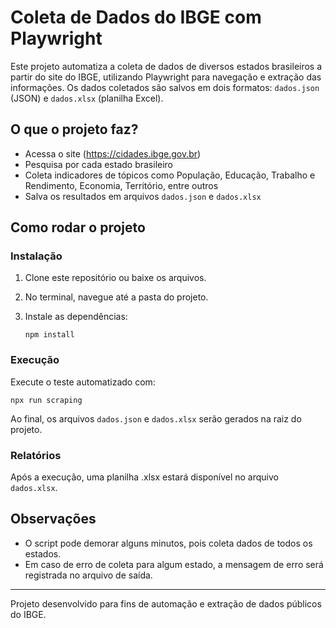 # Coleta de Dados do IBGE com Playwright

Este projeto automatiza a coleta de dados de diversos estados brasileiros a partir do site do IBGE, utilizando Playwright para navegação e extração das informações. Os dados coletados são salvos em dois formatos: `dados.json` (JSON) e `dados.xlsx` (planilha Excel).

## O que o projeto faz?

- Acessa o site (https://cidades.ibge.gov.br)
- Pesquisa por cada estado brasileiro
- Coleta indicadores de tópicos como População, Educação, Trabalho e Rendimento, Economia, Território, entre outros
- Salva os resultados em arquivos `dados.json` e `dados.xlsx`

## Como rodar o projeto

### Instalação

1. Clone este repositório ou baixe os arquivos.
2. No terminal, navegue até a pasta do projeto.
3. Instale as dependências:

   ```
   npm install
   ```

### Execução

Execute o teste automatizado com:

```
npx run scraping
```

Ao final, os arquivos `dados.json` e `dados.xlsx` serão gerados na raiz do projeto.

### Relatórios

Após a execução, uma planilha .xlsx estará disponível no arquivo `dados.xlsx`.

## Observações

- O script pode demorar alguns minutos, pois coleta dados de todos os estados.
- Em caso de erro de coleta para algum estado, a mensagem de erro será registrada no arquivo de saída.

---

Projeto desenvolvido para fins de automação e extração de dados públicos do IBGE.
